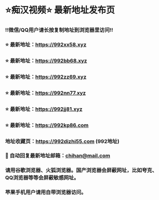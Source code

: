# ⭐️痴汉视频⭐️ 最新地址发布页

### ‼️微信/QQ用户请长按复制地址到浏览器里访问‼️

### ⭐️ 最新地址：https://992xx58.xyz

### ⭐️ 最新地址：https://992bb68.xyz

### ⭐️ 最新地址：https://992zz69.xyz

### ⭐️ 最新地址：https://992nn77.xyz

### ⭐️ 最新地址：https://992jj81.xyz

### ⭐️ 最新地址：https://992kp86.com



### 地址收藏页：https://992dizhi55.com (992地址)
### 📧 自动回复最新地址邮箱：chihan@mail.com
### 请用谷歌浏览器、火狐浏览器。国产浏览器会屏蔽网址，比如夸克、QQ浏览器等等会屏蔽敏感网址。
### 苹果手机用户请用自带浏览器访问。
